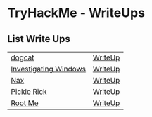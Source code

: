 # TryHackMe - WriteUps

## List Write Ups

<table>
    <tr>
        <td>
            <span>
                <a href="https://tryhackme.com/room/dogcat">dogcat</a>
            </span>
        </td>
        <td>
            <a href="./dogcat">WriteUp</a>
        </td>
    <tr>
    <tr>
        <td>
            <span>
                <a href="https://tryhackme.com/room/investigatingwindows">Investigating Windows</a>
            </span>
        </td>
        <td>
            <a href="./InvestigatingWindows">WriteUp</a>
        </td>
    <tr>
    <tr>
        <td>
            <span>
                <a href="https://tryhackme.com/room/nax">Nax</a>
            </span>
        </td>
        <td>
            <a href="./Nax">WriteUp</a>
        </td>
    <tr>
    <tr>
        <td>
            <span>
                <a href="https://tryhackme.com/room/picklerick">Pickle Rick</a>
            </span>
        </td>
        <td>
            <a href="./PickleRick">WriteUp</a>
        </td>
    <tr>
    <tr>
        <td>
            <span>
                <a href="https://tryhackme.com/room/rrootme">Root Me</a>
            </span>
        </td>
        <td>
            <a href="./RootMe">WriteUp</a>
        </td>
    <tr>
</table>